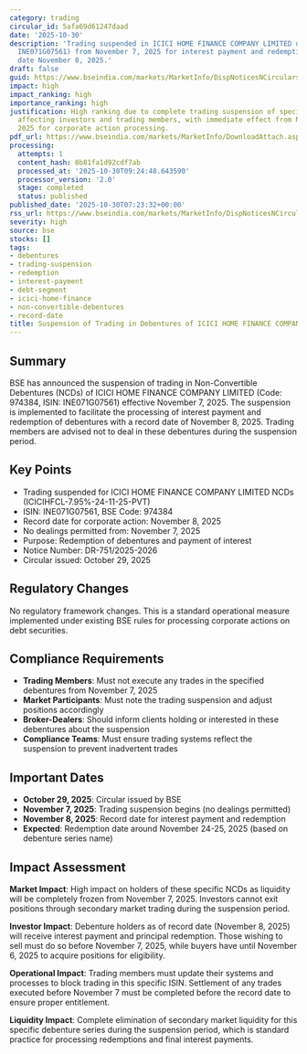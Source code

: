 ```yaml
---
category: trading
circular_id: 5afa69d61247daad
date: '2025-10-30'
description: 'Trading suspended in ICICI HOME FINANCE COMPANY LIMITED debentures (ISIN:
  INE071G07561) from November 7, 2025 for interest payment and redemption with record
  date November 8, 2025.'
draft: false
guid: https://www.bseindia.com/markets/MarketInfo/DispNoticesNCirculars.aspx?Noticeid={0B6E09B4-CECE-4706-824B-6E6782AD8913}&noticeno=20251030-4&dt=10/30/2025&icount=4&totcount=10&flag=0
impact: high
impact_ranking: high
importance_ranking: high
justification: High ranking due to complete trading suspension of specific debenture
  affecting investors and trading members, with immediate effect from November 7,
  2025 for corporate action processing.
pdf_url: https://www.bseindia.com/markets/MarketInfo/DownloadAttach.aspx?id=20251030-4&attachedId=
processing:
  attempts: 1
  content_hash: 0b81fa1d92cdf7ab
  processed_at: '2025-10-30T09:24:48.643590'
  processor_version: '2.0'
  stage: completed
  status: published
published_date: '2025-10-30T07:23:32+00:00'
rss_url: https://www.bseindia.com/markets/MarketInfo/DispNoticesNCirculars.aspx?Noticeid={0B6E09B4-CECE-4706-824B-6E6782AD8913}&noticeno=20251030-4&dt=10/30/2025&icount=4&totcount=10&flag=0
severity: high
source: bse
stocks: []
tags:
- debentures
- trading-suspension
- redemption
- interest-payment
- debt-segment
- icici-home-finance
- non-convertible-debentures
- record-date
title: Suspension of Trading in Debentures of ICICI HOME FINANCE COMPANY LIMITED
---
```


## Summary

BSE has announced the suspension of trading in Non-Convertible Debentures (NCDs) of ICICI HOME FINANCE COMPANY LIMITED (Code: 974384, ISIN: INE071G07561) effective November 7, 2025. The suspension is implemented to facilitate the processing of interest payment and redemption of debentures with a record date of November 8, 2025. Trading members are advised not to deal in these debentures during the suspension period.

## Key Points

- Trading suspended for ICICI HOME FINANCE COMPANY LIMITED NCDs (ICICIHFCL-7.95%-24-11-25-PVT)
- ISIN: INE071G07561, BSE Code: 974384
- Record date for corporate action: November 8, 2025
- No dealings permitted from: November 7, 2025
- Purpose: Redemption of debentures and payment of interest
- Notice Number: DR-751/2025-2026
- Circular issued: October 29, 2025

## Regulatory Changes

No regulatory framework changes. This is a standard operational measure implemented under existing BSE rules for processing corporate actions on debt securities.

## Compliance Requirements

- **Trading Members**: Must not execute any trades in the specified debentures from November 7, 2025
- **Market Participants**: Must note the trading suspension and adjust positions accordingly
- **Broker-Dealers**: Should inform clients holding or interested in these debentures about the suspension
- **Compliance Teams**: Must ensure trading systems reflect the suspension to prevent inadvertent trades

## Important Dates

- **October 29, 2025**: Circular issued by BSE
- **November 7, 2025**: Trading suspension begins (no dealings permitted)
- **November 8, 2025**: Record date for interest payment and redemption
- **Expected**: Redemption date around November 24-25, 2025 (based on debenture series name)

## Impact Assessment

**Market Impact**: High impact on holders of these specific NCDs as liquidity will be completely frozen from November 7, 2025. Investors cannot exit positions through secondary market trading during the suspension period.

**Investor Impact**: Debenture holders as of record date (November 8, 2025) will receive interest payment and principal redemption. Those wishing to sell must do so before November 7, 2025, while buyers have until November 6, 2025 to acquire positions for eligibility.

**Operational Impact**: Trading members must update their systems and processes to block trading in this specific ISIN. Settlement of any trades executed before November 7 must be completed before the record date to ensure proper entitlement.

**Liquidity Impact**: Complete elimination of secondary market liquidity for this specific debenture series during the suspension period, which is standard practice for processing redemptions and final interest payments.